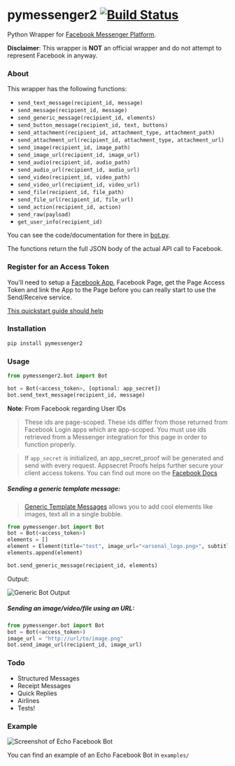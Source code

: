 # pymessenger2 [![Build Status](https://travis-ci.org/Cretezy/pymessenger2.svg?branch=master)](https://travis-ci.org/Cretezy/pymessenger2)

Python Wrapper for [Facebook Messenger Platform](https://developers.facebook.com/docs/messenger-platform).

__Disclaimer__: This wrapper is __NOT__ an official wrapper and do not attempt to represent Facebook in anyway.

### About

This wrapper has the following functions:

* `send_text_message(recipient_id, message)`
* `send_message(recipient_id, message)`
* `send_generic_message(recipient_id, elements)`
* `send_button_message(recipient_id, text, buttons)`
* `send_attachment(recipient_id, attachment_type, attachment_path)`
* `send_attachment_url(recipient_id, attachment_type, attachment_url)`
* `send_image(recipient_id, image_path)`
* `send_image_url(recipient_id, image_url)`
* `send_audio(recipient_id, audio_path)`
* `send_audio_url(recipient_id, audio_url)`
* `send_video(recipient_id, video_path)`
* `send_video_url(recipient_id, video_url)`
* `send_file(recipient_id, file_path)`
* `send_file_url(recipient_id, file_url)`
* `send_action(recipient_id, action)`
* `send_raw(payload)`
* `get_user_info(recipient_id)`

You can see the code/documentation for there in [bot.py](pymessenger/bot.py).

The functions return the full JSON body of the actual API call to Facebook.

### Register for an Access Token

You'll need to setup a [Facebook App](https://developers.facebook.com/apps/), Facebook Page, get the Page Access Token and link the App to the Page before you can really start to use the Send/Receive service.

[This quickstart guide should help](https://developers.facebook.com/docs/messenger-platform/quickstart)

### Installation

```bash
pip install pymessenger2
```

### Usage

```python
from pymessenger2.bot import Bot

bot = Bot(<access_token>, [optional: app_secret])
bot.send_text_message(recipient_id, message)
```

__Note__: From Facebook regarding User IDs

> These ids are page-scoped. These ids differ from those returned from Facebook Login apps which are app-scoped. You must use ids retrieved from a Messenger integration for this page in order to function properly.

> If `app_secret` is initialized, an app_secret_proof will be generated and send with every request.
> Appsecret Proofs helps further secure your client access tokens. You can find out more on the [Facebook Docs](https://developers.facebook.com/docs/graph-api/securing-requests#appsecret_proof)


##### Sending a generic template message:

> [Generic Template Messages](https://developers.facebook.com/docs/messenger-platform/implementation#receive_message) allows you to add cool elements like images, text all in a single bubble.


```python
from pymessenger.bot import Bot
bot = Bot(<access_token>)
elements = []
element = Element(title="test", image_url="<arsenal_logo.png>", subtitle="subtitle", item_url="http://arsenal.com")
elements.append(element)

bot.send_generic_message(recipient_id, elements)
```

Output:

![Generic Bot Output](https://cloud.githubusercontent.com/assets/68039/14519266/4c7033b2-0250-11e6-81a3-f85f3809d86c.png)

##### Sending an image/video/file using an URL:

```python
from pymessenger.bot import Bot
bot = Bot(<access_token>)
image_url = "http://url/to/image.png"
bot.send_image_url(recipient_id, image_url)
```

### Todo

* Structured Messages
* Receipt Messages
* Quick Replies
* Airlines
* Tests!

### Example

![Screenshot of Echo Facebook Bot](https://cloud.githubusercontent.com/assets/68039/14516627/905c84ae-0237-11e6-918e-2c2ae9352f7d.png)

You can find an example of an Echo Facebook Bot in ```examples/```


